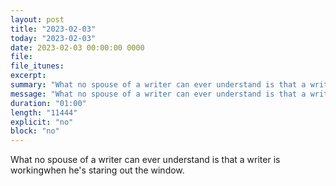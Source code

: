 ```yaml
---
layout: post
title: "2023-02-03"
today: "2023-02-03"
date: 2023-02-03 00:00:00 0000
file:
file_itunes:
excerpt:
summary: "What no spouse of a writer can ever understand is that a writer is workingwhen he's staring out the window."
message: "What no spouse of a writer can ever understand is that a writer is workingwhen he's staring out the window."
duration: "01:00"
length: "11444"
explicit: "no"
block: "no"
---
```

What no spouse of a writer can ever understand is that a writer is workingwhen he's staring out the window.

